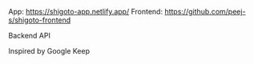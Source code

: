App: https://shigoto-app.netlify.app/
Frontend: https://github.com/peej-s/shigoto-frontend

Backend API

Inspired by Google Keep
